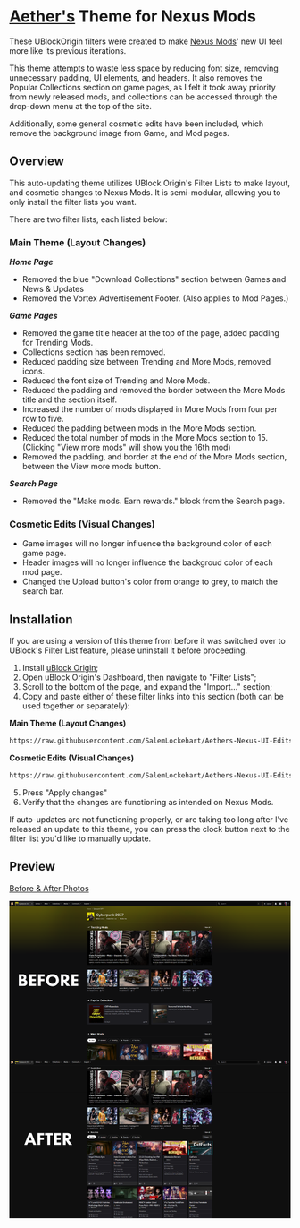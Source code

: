 # [Aether's](https://next.nexusmods.com/profile/Aether) Theme for Nexus Mods
These UBlockOrigin filters were created to make [Nexus Mods](https://www.nexusmods.com/)' new UI feel more like its previous iterations.

This theme attempts to waste less space by reducing font size, removing unnecessary padding, UI elements, and headers. It also removes the Popular Collections section on game pages, as I felt it took away priority from newly released mods, and collections can be accessed through the drop-down menu at the top of the site.

Additionally, some general cosmetic edits have been included, which remove the background image from Game, and Mod pages.

## Overview
This auto-updating theme utilizes UBlock Origin's Filter Lists to make layout, and cosmetic changes to Nexus Mods. It is semi-modular, allowing you to only install the filter lists you want.

There are two filter lists, each listed below:
### Main Theme (Layout Changes)
***Home Page***
* Removed the blue "Download Collections" section between Games and News & Updates
* Removed the Vortex Advertisement Footer. (Also applies to Mod Pages.)

***Game Pages***
* Removed the game title header at the top of the page, added padding for Trending Mods.
* Collections section has been removed.
* Reduced padding size between Trending and More Mods, removed icons.
* Reduced the font size of Trending and More Mods.
* Reduced the padding and removed the border between the More Mods title and the section itself.
* Increased the number of mods displayed in More Mods from four per row to five.
* Reduced the padding between mods in the More Mods section.
* Reduced the total number of mods in the More Mods section to 15. (Clicking "View more mods" will show you the 16th mod)
* Removed the padding, and border at the end of the More Mods section, between the View more mods button.

***Search Page***
* Removed the "Make mods. Earn rewards." block from the Search page.
### Cosmetic Edits (Visual Changes)
* Game images will no longer influence the background color of each game page.
* Header images will no longer influence the backgroud color of each mod page.
* Changed the Upload button's color from orange to grey, to match the search bar.
## Installation
If you are using a version of this theme from before it was switched over to UBlock's Filter List feature, please uninstall it before proceeding.

1. Install [uBlock Origin](https://ublockorigin.com/);
2. Open uBlock Origin's Dashboard, then navigate to "Filter Lists";
3. Scroll to the bottom of the page, and expand the "Import..." section;
4. Copy and paste either of these filter links into this section (both can be used together or separately):
  
  **Main Theme (Layout Changes)**
  ```txt
  https://raw.githubusercontent.com/SalemLockehart/Aethers-Nexus-UI-Edits/refs/heads/main/filters/aethernexustheme-main.txt
  ```
  **Cosmetic Edits (Visual Changes)**
  ```txt
  https://raw.githubusercontent.com/SalemLockehart/Aethers-Nexus-UI-Edits/refs/heads/main/filters/aethernexustheme-cosmetic.txt
  ```
5. Press "Apply changes"
6. Verify that the changes are functioning as intended on Nexus Mods.

If auto-updates are not functioning properly, or are taking too long after I've released an update to this theme, you can press the clock button next to the filter list you'd like to manually update.

## Preview
[Before & After Photos](https://github.com/SalemLockehart/Aethers-Nexus-UI-Edits/tree/main/Before%20%26%20After%20Pictures)

![Game Page Comparison](https://raw.githubusercontent.com/SalemLockehart/Aethers-Nexus-UI-Edits/refs/heads/main/Before%20%26%20After%20Pictures/Game%20Page%20comparision.png)
